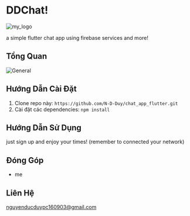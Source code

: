 # DDChat!
![my_logo](https://github.com/N-D-Duy/chat-app-flutter/assets/106760291/b15aea74-9b16-466d-855b-745f5af5b409)

a simple flutter chat app using firebase services and more!

## Tổng Quan

![General](https://github.com/N-D-Duy/chat-app-flutter/assets/106760291/d17952db-78ff-499e-8b51-39a340ebf1e5)

## Hướng Dẫn Cài Đặt

1. Clone repo này: `https://github.com/N-D-Duy/chat_app_flutter.git`
2. Cài đặt các dependencies: `npm install`

## Hướng Dẫn Sử Dụng

just sign up and enjoy your times! (remember to connected your network)

## Đóng Góp
- me

## Liên Hệ
nguyenducduypc160903@gmail.com

